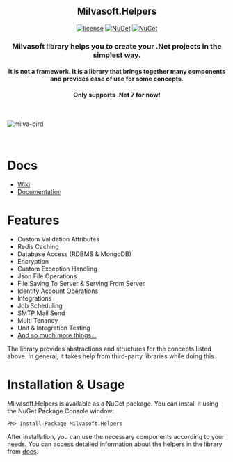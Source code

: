 <h2 align="center">Milvasoft.Helpers</h2>
  
 <div align="center"> 
  
[![license](https://img.shields.io/badge/license-MIT-blue.svg)](https://github.com/Milvasoft/Milvasoft/blob/master/LICENSE)  [![NuGet](https://img.shields.io/nuget/v/Milvasoft.Helpers)](https://www.nuget.org/packages/Milvasoft.Helpers/)   [![NuGet](https://img.shields.io/nuget/dt/Milvasoft.Helpers)](https://www.nuget.org/packages/Milvasoft.Helpers/) 

</div>

<h3 align="center">Milvasoft library helps you to create your .Net projects in the simplest way. </h3>
<h4 align="center">It is not a framework. It is a library that brings together many components and provides ease of use for some concepts.</h4>
<h4 align="center">Only supports .Net 7 for now!</h4>

<br>

![milva-bird](https://user-images.githubusercontent.com/13048645/141461853-dbacad32-2150-4276-a848-45b81f2eeeb2.jpg)

<br>

# Docs

- [Wiki](https://github.com/Milvasoft/Milvasoft/wiki)
- [Documentation](https://packagedocs.milvasoft.com/milvasoft.helpers/helpers)

# Features
- Custom Validation Attributes
- Redis Caching
- Database Access (RDBMS & MongoDB)
- Encryption
- Custom Exception Handling
- Json File Operations
- File Saving To Server & Serving From Server
- Identity Account Operations
- Integrations
- Job Scheduling
- SMTP Mail Send
- Multi Tenancy
- Unit & Integration Testing
- [And so much more things...](https://github.com/Milvasoft/Milvasoft/tree/master/Milvasoft.Helpers)

The library provides abstractions and structures for the concepts listed above. In general, it takes help from third-party libraries while doing this.

# Installation & Usage

Milvasoft.Helpers is available as a NuGet package. You can install it using the NuGet Package Console window:

```
PM> Install-Package Milvasoft.Helpers
```

After installation, you can use the necessary components according to your needs. You can access detailed information about the helpers in the library from [docs](#docs).
